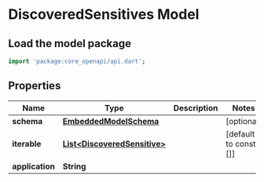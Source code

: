 # DiscoveredSensitives Model

## Load the model package
```dart
import 'package:core_openapi/api.dart';
```

## Properties
Name | Type | Description | Notes
------------ | ------------- | ------------- | -------------
**schema** | [**EmbeddedModelSchema**](EmbeddedModelSchema) |  | [optional] 
**iterable** | [**List\<DiscoveredSensitive\>**](DiscoveredSensitive) |  | [default to const []]
**application** | **String** |  | 




